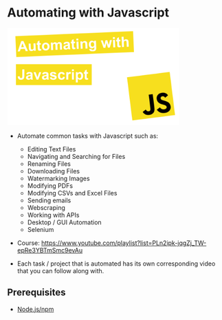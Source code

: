 # Automating with Javascript

<img src="./course_thumbnail.png" width="400">

- Automate common tasks with Javascript such as:

  - Editing Text Files
  - Navigating and Searching for Files
  - Renaming Files
  - Downloading Files
  - Watermarking Images
  - Modifying PDFs
  - Modifying CSVs and Excel Files
  - Sending emails
  - Webscraping
  - Working with APIs
  - Desktop / GUI Automation
  - Selenium

- Course: https://www.youtube.com/playlist?list=PLn2ipk-jqgZj_TW-epRe3YBTmSmc9evAu

- Each task / project that is automated has its own corresponding video that you can follow along with.

## Prerequisites

- [Node.js/npm](https://nodejs.org/en/)

